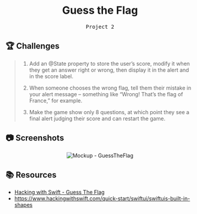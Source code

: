 <div align="center">
  <h1>Guess the Flag</h1>
  <samp>Project 2</samp>
  <br/>
</div>

## 🏆 Challenges

> 1. Add an @State property to store the user’s score, modify it when they get an answer right or wrong, then display it in the alert and in the score label.
>
> 2. When someone chooses the wrong flag, tell them their mistake in your alert message – something like “Wrong! That’s the flag of France,” for example.
>
> 3. Make the game show only 8 questions, at which point they see a final alert judging their score and can restart the game.

## 📷 Screenshots

<div align="center">

![Mockup - GuessTheFlag](https://github.com/Hoon94/100-Days-of-SwiftUI/assets/43189761/19163976-a24e-4dd0-9435-913ecf3633c6)
<!--
![Demo - GuessTheFlag](./_Screenshots/Demo%20-%20GuessTheFlag.gif)
-->
</div>

## 📚 Resources

- [Hacking with Swift - Guess The Flag](https://www.hackingwithswift.com/books/ios-swiftui/guess-the-flag-wrap-up)
- https://www.hackingwithswift.com/quick-start/swiftui/swiftuis-built-in-shapes

